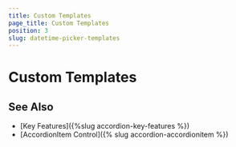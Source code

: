 ```yaml
---
title: Custom Templates
page_title: Custom Templates
position: 3
slug: datetime-picker-templates
---
```


# Custom Templates



## See Also

- [Key Features]({%slug accordion-key-features %})
- [AccordionItem Control]({% slug accordion-accordionitem %})